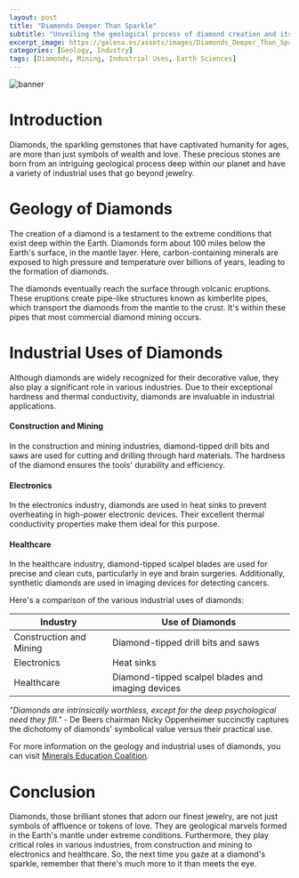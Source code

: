 ```yaml
---
layout: post
title: "Diamonds Deeper Than Sparkle"
subtitle: "Unveiling the geological process of diamond creation and its industrial uses"
excerpt_image: https://galena.es/assets/images/Diamonds_Deeper_Than_Sparkle.png
categories: [Geology, Industry]
tags: [Diamonds, Mining, Industrial Uses, Earth Sciences]
---
```

![banner](https://galena.es/assets/images/Diamonds_Deeper_Than_Sparkle.png "Image revealing the geological process behind diamond formation, showcasing the deep Earth conditions that create diamonds and their diverse industrial uses beyond jewelry.")

# Introduction

Diamonds, the sparkling gemstones that have captivated humanity for ages, are more than just symbols of wealth and love. These precious stones are born from an intriguing geological process deep within our planet and have a variety of industrial uses that go beyond jewelry.

# Geology of Diamonds

The creation of a diamond is a testament to the extreme conditions that exist deep within the Earth. Diamonds form about 100 miles below the Earth's surface, in the mantle layer. Here, carbon-containing minerals are exposed to high pressure and temperature over billions of years, leading to the formation of diamonds.

The diamonds eventually reach the surface through volcanic eruptions. These eruptions create pipe-like structures known as kimberlite pipes, which transport the diamonds from the mantle to the crust. It's within these pipes that most commercial diamond mining occurs.

# Industrial Uses of Diamonds

Although diamonds are widely recognized for their decorative value, they also play a significant role in various industries. Due to their exceptional hardness and thermal conductivity, diamonds are invaluable in industrial applications. 

#### Construction and Mining

In the construction and mining industries, diamond-tipped drill bits and saws are used for cutting and drilling through hard materials. The hardness of the diamond ensures the tools' durability and efficiency.

#### Electronics

In the electronics industry, diamonds are used in heat sinks to prevent overheating in high-power electronic devices. Their excellent thermal conductivity properties make them ideal for this purpose.

#### Healthcare

In the healthcare industry, diamond-tipped scalpel blades are used for precise and clean cuts, particularly in eye and brain surgeries. Additionally, synthetic diamonds are used in imaging devices for detecting cancers.

Here's a comparison of the various industrial uses of diamonds:

| Industry | Use of Diamonds |
| --- | --- |
| Construction and Mining | Diamond-tipped drill bits and saws |
| Electronics | Heat sinks |
| Healthcare | Diamond-tipped scalpel blades and imaging devices |

_"Diamonds are intrinsically worthless, except for the deep psychological need they fill."_ - De Beers chairman Nicky Oppenheimer succinctly captures the dichotomy of diamonds' symbolical value versus their practical use.

For more information on the geology and industrial uses of diamonds, you can visit [Minerals Education Coalition](https://mineralseducationcoalition.org/).

# Conclusion

Diamonds, those brilliant stones that adorn our finest jewelry, are not just symbols of affluence or tokens of love. They are geological marvels formed in the Earth's mantle under extreme conditions. Furthermore, they play critical roles in various industries, from construction and mining to electronics and healthcare. So, the next time you gaze at a diamond's sparkle, remember that there's much more to it than meets the eye.